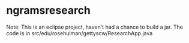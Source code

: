 # ngramsresearch
Note: This is an eclipse project, haven't had a chance to build a jar. The code is in src/edu/rosehulman/gettyscw/ResearchApp.java
